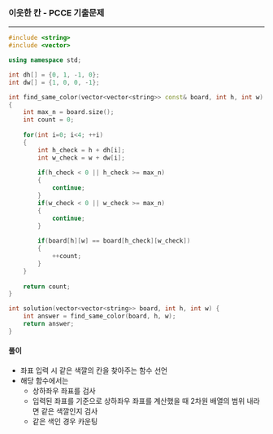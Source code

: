 ### 이웃한 칸 - PCCE 기출문제

***

```c++
#include <string>
#include <vector>

using namespace std;

int dh[] = {0, 1, -1, 0};
int dw[] = {1, 0, 0, -1};

int find_same_color(vector<vector<string>> const& board, int h, int w)
{
    int max_n = board.size();
    int count = 0;
    
    for(int i=0; i<4; ++i)
    {
        int h_check = h + dh[i];
        int w_check = w + dw[i];
        
        if(h_check < 0 || h_check >= max_n)
        {
            continue;
        }
        if(w_check < 0 || w_check >= max_n)
        {
            continue;
        }
        
        if(board[h][w] == board[h_check][w_check])
        {
            ++count;
        }
    }
    
    return count;
}

int solution(vector<vector<string>> board, int h, int w) {
    int answer = find_same_color(board, h, w);
    return answer;
}
```



#### 풀이

- 좌표 입력 시 같은 색깔의 칸을 찾아주는 함수 선언
- 해당 함수에서는
  - 상하좌우 좌표를 검사
  - 입력된 좌표를 기준으로 상하좌우 좌표를 계산했을 때 2차원 배열의 범위 내라면 같은 색깔인지 검사
  - 같은 색인 경우 카운팅